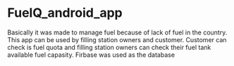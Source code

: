 # FuelQ_android_app
Basically it was made to manage fuel because of lack of fuel in the country.
This app can be used by filling station owners and customer.
Customer can check is fuel quota and filling station owners can check their fuel tank available fuel capasity.
Firbase was used as the database

